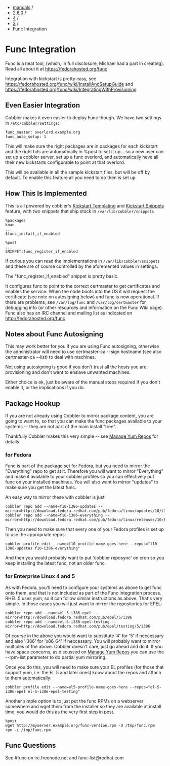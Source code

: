 
<!-- begin content -->

<div id="wrap" class="container">
 <div class="row">
  <div class="span8">
<ul class="breadcrumb"><li><a href="/manuals">manuals</a> <span class="divider">/</span></li><li><a href="/manuals/2.6.0">2.6.0</a> <span class="divider">/</span></li><li><a href="/manuals/2.6.0/4_-_Advanced_Topics.html">4</a> <span class="divider">/</span></li><li><a href="/manuals/2.6.0/4/3_-_Configuration_Management.html">3</a> <span class="divider">/</span></li><li class="active">Func Integration</li></ul>
   <h1>Func Integration</h1>
<p>Func is a neat tool, (which, in full disclosure, Michael had a part
in creating). Read all about it at
<a href="https://fedorahosted.org/func">https://fedorahosted.org/func</a></p>

<p>Integration with kickstart is pretty easy, see
<a href="https://fedorahosted.org/func/wiki/InstallAndSetupGuide">https://fedorahosted.org/func/wiki/InstallAndSetupGuide</a>
and
<a href="https://fedorahosted.org/func/wiki/IntegratingWithProvisioning">https://fedorahosted.org/func/wiki/IntegratingWithProvisioning</a></p>

<h2>Even Easier Integration</h2>

<p>Cobbler makes it even easier to deploy Func though. We have two
settings in <code>/etc/cobbler/settings</code>:</p>

<pre><code>func_master: overlord.example.org
func_auto_setup: 1
</code></pre>

<p>This will make sure the right packages are in packages for each
kickstart and the right bits are automatically in %post to set it
up... so a new user can set up a cobbler server, set up a func
overlord, and automatically have all their new kickstarts
configurable to point at that overlord.</p>

<p>This will be available in all the sample kickstart files, but will
be off by default. To enable this feature all you need to do then
is set up</p>

<h2>How This Is Implemented</h2>

<p>This is all powered by cobbler's
<a href="Kickstart%20Templating">Kickstart Templating</a> and
<a href="Kickstart%20Snippets">Kickstart Snippets</a> feature, with
two snippets that ship stock in <code>/var/lib/cobbler/snippets</code></p>

<pre><code>%packages
koan
...
$func_install_if_enabled 

%post
...
SNIPPET:func_register_if_enabled
</code></pre>

<p>If curious you can read the implementations in
<code>/var/lib/cobbler/snippets</code> and these are of course controlled by the
aforemented values in settings.</p>

<p>The "func_register_if_enabled" snippet is pretty basic.</p>

<p>It configures func to point to the correct certmaster to get
certificates and enables the service. When the node boots into the
OS it will request the certificate (see note on autosigning below)
and func is now operational. If there are problems, see
<code>/var/log/func</code> and <code>/var/log/certmaster</code> for debugging info (or other
resources and information on the Func Wiki page). Func also has an
IRC channel and mailing list as indicated on
<a href="http://fedorahosted.org/func">http://fedorahosted.org/func</a></p>

<h2>Notes about Func Autosigning</h2>

<p>This may work better for you if you are using Func autosigning,
otherwise the administrator will need to use certmaster-ca --sign
hostname (see also certmaster-ca --list) to deal with machines.</p>

<p>Not using autosigning is good if you don't trust all the hosts you
are provisioning and don't want to enslave unwanted machines.</p>

<p>Either choice is ok, just be aware of the manual steps required if
you don't enable it, or the implications if you do.</p>

<h2>Package Hookup</h2>

<p>If you are not already using Cobbler to mirror package content, you
are going to want to, so that you can make the func packages
available to your systems -- they are not part of the main install
"tree".</p>

<p>Thankfully Cobbler makes this very simple -- see
<a href="Manage%20Yum%20Repos">Manage Yum Repos</a> for details</p>

<h3>for Fedora</h3>

<p>Func is part of the package set for Fedora, but you need to mirror
the "Everything" repo to get at it. Therefore you will want to
mirror "Everything" and make it available to your cobbler profiles
so you can effectively put func on your installed machines. You
will also want to mirror "updates" to make sure you get the latest
func.</p>

<p>An easy way to mirror these with cobbler is just:</p>

<pre><code>cobbler repo add --name=f10-i386-updates --mirror=http://download.fedora.redhat.com/pub/fedora/linux/updates/10/i386/
cobbler repo add --name=f10-i386-everything --mirror=http://download.fedora.redhat.com/pub/fedora/linux/releases/10/Everything/i386/os/Packages/
</code></pre>

<p>Then you need to make sure that every one of your Fedora profiles
is set up to use the appropriate repos:</p>

<pre><code>cobbler profile edit --name=f10-profile-name-goes-here --repos="f10-i386-updates f10-i386-everything"
</code></pre>

<p>And then you would probably want to put 'cobbler reposync' on cron
so you keep installing the latest func, not an older func.</p>

<h3>for Enterprise Linux 4 and 5</h3>

<p>As with Fedora, you'll need to configure your systems as above to
get func onto them, and that is not included as part of the Func
integration process. RHEL 5 uses yum, so it can follow similar
instructions as above. That's very simple. In those cases you will
just want to mirror the repositories for EPEL:</p>

<pre><code>cobbler repo add --name=el-5-i386-epel --mirror=http://download.fedora.redhat.com/pub/epel/5/i386
cobbler repo add --name=el-5-i386-epel-testing --mirror=http://download.fedora.redhat.com/pub/epel/testing/5/i386 
</code></pre>

<p>Of course in the above you would want to substitute '4' for '5' if
neccessary and also 'i386' for 'x86_64' if neccessary. You will
probably want to mirror multiples of the above. Cobbler doesn't
care, just go ahead and do it. If you have space concerns, as
discussed on <a href="Manage%20Yum%20Repos">Manage Yum Repos</a> you can
use the --rpm-list parameter to do partial yum mirroring.</p>

<p>Once you do this, you will need to make sure your EL profiles (for
those that support yum, i.e. the EL 5 and later ones) know about
the repos and attach to them automatically:</p>

<pre><code>cobbler profile edit --name=el5-profile-name-goes-here --repos="el-5-i386-epel el-5-i386-epel-testing"
</code></pre>

<p>Another simple option is to just put the func RPMs on a webserver
somewhere and wget them from the installer so they are available at
install time, you would do this as the very first step in post.</p>

<pre><code>%post
wget http://myserver.example.org/func-version.rpm -O /tmp/func.rpm
rpm -i /tmp/func.rpm 
</code></pre>

<h2>Func Questions</h2>

<p>See #func on irc.freenode.net and func-list@redhat.com</p>
